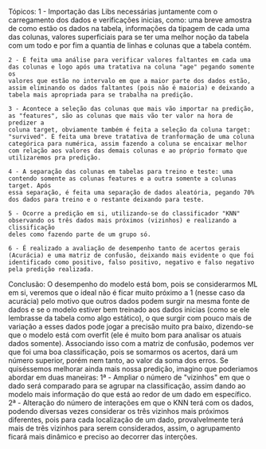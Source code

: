 Tópicos:
	1 - Importação das Libs necessárias juntamente com o carregamento dos dados e verificações inicias, como: uma breve amostra de como estão os
    dados na tabela, informações da tipagem de cada uma das colunas, valores superficiais para se ter uma melhor noção da tabela com um todo e por
    fim a quantia de linhas e colunas que a tabela contém.

	2 - É feita uma análise para verificar valores faltantes em cada uma das colunas e logo após uma tratativa na coluna "age" pegando somente os 
    valores que estão no intervalo em que a maior parte dos dados estão, assim eliminando os dados faltantes (pois não é maioria) e deixando a 
    tabela mais apropriada para se trabalha na predição.

	3 - Acontece a seleção das colunas que mais vão importar na predição, as "features", são as colunas que mais vão ter valor na hora de predizer a 
    coluna target, obviamente também é feita a seleção da coluna target: "survived". É feita uma breve tratativa de tranformação de uma coluna 
    categórica para numérica, assim fazendo a coluna se encaixar melhor com relação aos valores das demais colunas e ao próprio formato que 
    utilizaremos pra predição.

	4 - A separação das colunas em tabelas para treino e teste: uma contendo somente as colunas features e a outra somente a colunas target. Após 
    essa separação, é feita uma separação de dados aleatória, pegando 70% dos dados para treino e o restante deixando para teste.

	5 - Ocorre a predição em si, utilizando-se do classificador "KNN" observando os três dados mais próximos (vizinhos) e realizando a clissificação 
    deles como fazendo parte de um grupo só.

	6 - É realizado a avaliação de desempenho tanto de acertos gerais (Acurácia) e uma matriz de confusão, deixando mais evidente o que foi 
    identificado como positivo, falso positivo, negativo e falso negativo pela predição realizada.

Conclusão:
        O desempenho do modelo está bom, pois se considerarmos ML em si, veremos que o ideal não é ficar muito próximo a 1 (nesse caso da acurácia) 
    pelo motivo que outros dados podem surgir na mesma fonte de dados e se o modelo estiver bem treinado aos dados inicias (como se ele lembrasse da 
    tabela como algo estático), o que surgir com pouco mais de variação a esses dados pode jogar a precisão muito pra baixo, dizendo-se que o modelo 
    está com overfit (ele é muito bom para analisar os atuais dados somente). Associando isso com a matriz de confusão, podemos ver que foi uma boa 
    classificação, pois se somarmos os acertos, dará um número superior, porém nem tanto, ao valor da soma dos erros.
	    Se quiséssemos melhorar ainda mais nossa predição, imagino que poderiamos abordar em duas maneiras: 
    1ª - Ampliar o número de "vizinhos" em que o dado será comparado para se agrupar na classificação, assim dando ao modelo mais informação do que está ao redor de um dado em específico.
    2ª - Alteração do número de interações em que o KNN terá com os dados, podendo diversas vezes considerar os três vizinhos mais próximos diferentes, pois para cada localização de um dado, provalvelmente terá mais de três vizinhos para serem considerados, assim, o agrupamento ficará mais dinâmico e preciso ao decorrer das interções.